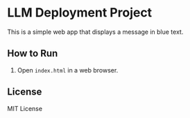 # LLM Deployment Project

This is a simple web app that displays a message in blue text.

## How to Run
1. Open `index.html` in a web browser.

## License
MIT License